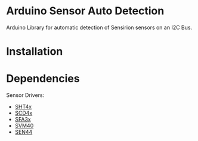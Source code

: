 # Arduino Sensor Auto Detection

Arduino Library for automatic detection of Sensirion sensors on an I2C Bus.


# Installation

# Dependencies

Sensor Drivers:
* [SHT4x](https://github.com/Sensirion/arduino-i2c-sht4x)
* [SCD4x](https://github.com/Sensirion/arduino-i2c-scd4x)
* [SFA3x](https://github.com/Sensirion/arduino-i2c-sfa3x)
* [SVM40](https://github.com/Sensirion/arduino-i2c-svm40)
* [SEN44](https://github.com/Sensirion/arduino-i2c-sen44)


